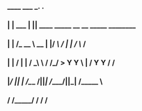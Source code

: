 ###      ____ ___       ___.   .__                                     
### |    |   \______\_ |__ |__| ____   _____  __ __  _____ ________
### |    |   /\_  __ \ __ \|  |/ ___\ /     \|  |  \/     \\___   /
### |    |  /  |  | \/ \_\ \  / /_/  >  Y Y  \  |  /  Y Y  \/    / 
### |______/   |__|  |___  /__\___  /|__|_|  /____/|__|_|  /_____ \
###                      \/  /_____/       \/            \/      \/
